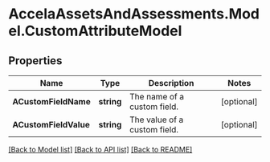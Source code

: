 # AccelaAssetsAndAssessments.Model.CustomAttributeModel
## Properties

Name | Type | Description | Notes
------------ | ------------- | ------------- | -------------
**ACustomFieldName** | **string** | The name of a custom field. | [optional] 
**ACustomFieldValue** | **string** | The value of a custom field. | [optional] 

[[Back to Model list]](../README.md#documentation-for-models) [[Back to API list]](../README.md#documentation-for-api-endpoints) [[Back to README]](../README.md)

